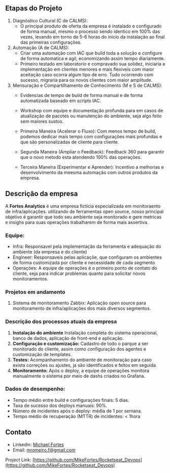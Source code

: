 ## Etapas do Projeto

1. Diagnóstico Cultural (C de CALMS):
    - O principal produto de oferta da empresa é instalado e configurado de forma manual, mesmo o processo sendo identico em 100% das vezes, levando em torno de 5-6 horas do inicio da instalação ao final das primeiras configurações.
2. Automação (A de CALMS):
    - Criar uma automação com IAC que build toda a solução e configure de forma automatica e agil, economizando assim tempo diariamente.
    - Primeiro testado em laboratorio e compravado sua solidez, iniciaria a implementação em clientes menores e mais flexiveis com maior aceitação caso ocorra algum tipo de erro. Tudo ocorrendo com sucesso, migraria para os novos clientes com maior amplitude.
3. Mensuração e Compartilhamento de Conhecimento (M e S de CALMS):
    - Evidencias de tempo de build de forma manual e de forma automatizada baseado em scripts IAC.
    - Workshop com equipe e documentação profunda para em casos de atualização de pacotes ou manutenção do ambiente, seja algo feito sem maiores sustos.

    - Primeira Maneira (Acelerar o Fluxo): Com menos tempo de build, podemos dedicar mais tempo com configurações mais profundas e que são personalizadas de cliente para cliente.
    - Segunda Maneira (Ampliar o Feedback): Feedback 360 para garantir que o novo metodo esta atendendo 100% das operações.
    - Terceira Maneira (Experimentar e Aprender): Incentivo a melhorias e desenvolvimento da meesma automação com outros produtos da empresa.

## Descrição da empresa

A **Fortes Analytics** é uma empresa fictícia especializada em monitoraento de infra/aplicações. utilizando de ferramentas open source, nosso principal objetivo é garantir que todo seu ambiente seja monitorado e gere metricas e insighs para suas operações trabalharem de forma mais assertiva.

### Equipe:

- Infra: Responsavel pela implementação da ferramenta e adequação do ambiente (da empresa e do cliente)
- Engineer: Responsaveis pelas aplicaçõe, que configuram os ambientes de forma customizada por cliente e necessidade de cada segmento
- Operações: A equipe de operações é o primeiro ponto de contato do cliente, seja para indicar problemas quanto para solicitar novos monitoramentos.

### Projetos em andamento

1. Sistema de monitoramento Zabbix: Aplicação open source para monitoramento de infra/aplicações dos mais diversos segmentos.

### Descrição dos processos atuais da empresa

1. **Instalação do ambiente** Instalação completa do sistema operacional, banco de dados, aplicação de front-end e aplicação. 
2. **Configuração e customização:** Cadastro de todo o parque a ser monitorado do cliente, assim como configuração dos agentes e customização de templates.
3. **Testes:** Acompanhamento do ambiente de monitoração para caso exista correções ou ajustes, ja são identificados e feitos em seguida.
4. **Monitoramento:** Após o deploy, a equipe de operações monitora manualmente o sistema por meio de dashs criados no Grafana.

### Dados de desempenho:

- Tempo médio entre build e configurações finais: 5 dias.
- Taxa de sucesso dos deploys manuais: 90%.
- Número de incidentes após o deploy: média de 1 por semana.
- Tempo médio de recuperação (MTTR) de incidentes: < 1hora

## Contato

- Linkedin: [Michael Fortes](https://www.linkedin.com/in/mikefortes/)
- Email: mromeiro.f@gmail.com

Project Link: [https://github.com/MikeFortes/Rocketseat_Devops](https://github.com/MikeFortes/Rocketseat_Devops)
